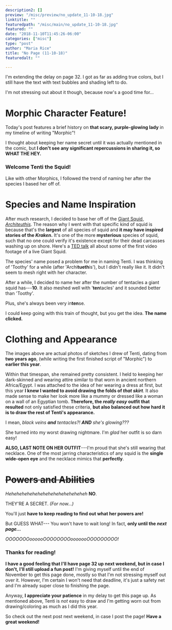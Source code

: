```yaml
---
description2: []
preview: "/misc/preview/no_update_11-10-18.jpg"
linktitle: ""
featuredpath: "/misc/main/no_update_11-10-18.jpg"
featured: ""
date: "2018-11-10T11:45:26-06:00"
categories: ["misc"]
type: "post"
author: "Maria Rice"
title: "No Page (11-10-18)"
featuredalt: ""

---
```


I'm extending the delay on page 32. I got as far as adding true colors, but I
still have the text with text bubbles and shading left to do.

I'm not stressing out about it though, because now's a good time for...

# Morphic Character Feature!

Today's post features a brief history on **that scary, purple-glowing lady** in
my timeline of writing "Morphic"!

I thought about keeping her name secret until it was actually mentioned in the
comic, but **I don't see any significant repercussions in sharing it, so WHAT THE
HEY.**

### Welcome Tenti the Squid!

Like with other Morphics, I followed the trend of naming her after the species I
based her off of.

# Species and Name Inspiration

After much research, I decided to base her off of the
[Giant Squid, _Architeuthis_](https://en.wikipedia.org/wiki/Giant_squid).
The reason why I went with that specific kind of squid is because that's the
**largest** of all species of squid and **it may have inspired stories of the
_Kraken_.** It's one of the more **mysterious** species of squid, such that no one
could verify it's existence except for their dead carcasses washing up on shore.
Here's a [TED talk](https://www.ted.com/talks/edith_widder_how_we_found_the_giant_squid?language=en)
all about some of the first video footage of a live Giant Squid.

The species' name posed a problem for me in naming Tenti. I was thinking of 'Toothy'
for a while (after 'Archi**tueth**is'), but I didn't really like it. It didn't seem to mesh
right with her character.

After a while, I decided to name her after the number of tentacles a giant squid
has---**10**. It also meshed well with '**ten**tacles' and it sounded better than 'Toothy'.

Plus, she's always been very in**ten**se.

I could keep going with this train of thought, but you get the idea. **The name clicked.**

# Clothing and Appearance

The images above are actual photos of sketches I drew of Tenti, dating from **two years ago**,
(while writing the first finished script of "Morphic") to **earlier this year**.

Within that timespan, she remained pretty consistent. I held to keeping her
dark-skinned and wearing attire similar to that worn in ancient northern Africa/Egypt.
I was attached to the idea of her wearing a dress at first, but this year **I knew
I wanted to avoid drawing the folds of _that skirt_**. It also made sense to
make her look more like a mummy or dressed like a woman on a wall of an Egyptian
tomb. **Therefore, the _really easy_ outfit that resulted** not only satisfied
these criteria, **but also balanced out how hard it is to draw the rest of Tenti's
appearance.**

I mean, _black veins **and** tentacles?! **AND** she's glowing???_

She turned into my worst drawing nightmare. I'm _glad_ her outfit is so darn easy!

**ALSO, LAST NOTE ON HER OUTFIT**---I'm proud that she's still wearing that necklace.
One of the most jarring characteristics of any squid is the **single wide-open
eye** and the necklace mimics that **perfectly**.

# ~~Powers and Abilities~~

_Heheheheheheheheheheheheheheheh_ **NO**.

THEY'RE A SECRET. _(For now...)_

You'll just **have to keep reading to find out what her powers are!**

But GUESS WHAT--- You won't have to wait long! In fact, **only until the _next page..._**

_OOOOOOOoooooOOOOOOOOooooooOOOOOOOOO!_

### Thanks for reading!

**I have a good feeling that I'll have page 32 up next weekend, but in case I don't,
I'll still upload a fun post!** I'm giving myself until the end of November to
get this page done, mostly so that I'm not stressing myself out over it. However,
I'm certain I won't need that deadline, it's just a safety net and I'm already
super close to finishing the page.

Anyway, **I appreciate your patience** in my delay to get this page up. As
mentioned above, Tenti is _not_ easy to draw and I'm getting worn out from
drawing/coloring as much as I did this year.

So check out the next post next weekend, in case I post the page! **Have a great
weekend!**
